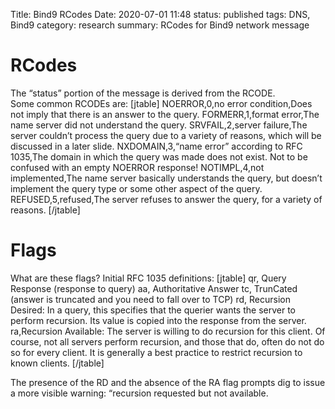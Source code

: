 Title: Bind9 RCodes
Date: 2020-07-01 11:48
status: published
tags: DNS, Bind9
category: research
summary: RCodes for Bind9 network message

RCodes
=================
The “status” portion of the message is derived from the RCODE.  
Some common RCODEs are: 
[jtable]
NOERROR,0,no error condition,Does not imply that there is an answer to the query.
FORMERR,1,format error,The name server did not understand the query. 
SRVFAIL,2,server failure,The server couldn’t process the query due to a variety of reasons, which will be discussed in a later slide. 
NXDOMAIN,3,“name error” according to RFC 1035,The domain in which the query was made does not exist.  Not to be confused with an empty NOERROR response!
NOTIMPL,4,not implemented,The name server basically understands the query, but doesn’t implement the query type or some other aspect of the query. 
REFUSED,5,refused,The server refuses to answer the query, for a variety of reasons.
[/jtable]

Flags
================
What are these flags?  Initial RFC 1035 definitions: 
[jtable]
qr, Query Response (response to query)
aa, Authoritative Answer
tc, TrunCated (answer is truncated and you need to fall over to TCP)
rd, Recursion Desired: In a query, this specifies that the querier wants the server to perform recursion.  Its value is copied into the response from the server. 
ra,Recursion Available: The server is willing to do recursion for this client.  Of course, not all servers perform recursion, and those that do, often do not do so for every client.  It is generally a best practice to restrict recursion to known clients.
[/jtable]

The presence of the RD and the absence of the RA flag prompts dig to issue a more visible warning: “recursion requested but not available.
